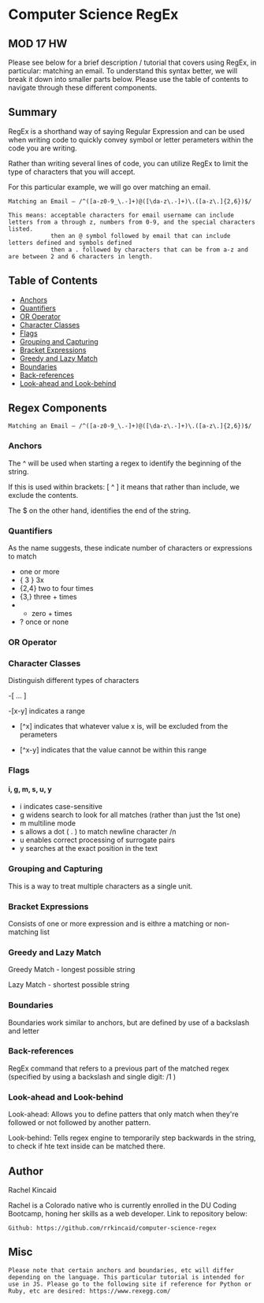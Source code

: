 # Computer Science RegEx

## MOD 17 HW

Please see below for a brief description / tutorial that covers using RegEx, in particular: matching an email. To understand this syntax better, we will break it down into smaller parts below. Please use the table of contents to navigate through these different components.

## Summary

RegEx is a shorthand way of saying Regular Expression and can be used when writing code to quickly convey symbol or letter perameters within the code you are writing.

Rather than writing several lines of code, you can utilize RegEx to limit the type of characters that you will accept.

For this particular example, we will go over matching an email.

    Matching an Email – /^([a-z0-9_\.-]+)@([\da-z\.-]+)\.([a-z\.]{2,6})$/

    This means: acceptable characters for email username can include letters from a through z, numbers from 0-9, and the special characters listed.
                then an @ symbol followed by email that can include letters defined and symbols defined
                then a . followed by characters that can be from a-z and are between 2 and 6 characters in length.

## Table of Contents

- [Anchors](#anchors)
- [Quantifiers](#quantifiers)
- [OR Operator](#or-operator)
- [Character Classes](#character-classes)
- [Flags](#flags)
- [Grouping and Capturing](#grouping-and-capturing)
- [Bracket Expressions](#bracket-expressions)
- [Greedy and Lazy Match](#greedy-and-lazy-match)
- [Boundaries](#boundaries)
- [Back-references](#back-references)
- [Look-ahead and Look-behind](#look-ahead-and-look-behind)

## Regex Components

    Matching an Email – /^([a-z0-9_\.-]+)@([\da-z\.-]+)\.([a-z\.]{2,6})$/

### Anchors

The ^ will be used when starting a regex to identify the beginning of the string.

If this is used within brackets: [ ^ ] it means that rather than include, we exclude the contents.

The $ on the other hand, identifies the end of the string.

### Quantifiers

As the name suggests, these indicate number of characters or expressions to match

- one or more
- { 3 }
  3x
- {2,4}
  two to four times
- {3,}
  three + times
- - zero + times
- ?
  once or none

### OR Operator

### Character Classes

Distinguish different types of characters

-[ … ]

-[x-y]
indicates a range

- [^x]
  indicates that whatever value x is, will be excluded from the perameters

- [^x-y]
  indicates that the value cannot be within this range

### Flags

#### i, g, m, s, u, y

- i
  indicates case-sensitive
- g
  widens search to look for all matches (rather than just the 1st one)
- m
  multiline mode
- s
  allows a dot ( . ) to match newline character /n
- u
  enables correct processing of surrogate pairs
- y
  searches at the exact position in the text

### Grouping and Capturing

This is a way to treat multiple characters as a single unit.

### Bracket Expressions

Consists of one or more expression and is eithre a matching or non-matching list

### Greedy and Lazy Match

Greedy Match - longest possible string

Lazy Match - shortest possible string

### Boundaries

Boundaries work similar to anchors, but are defined by use of a backslash and letter

### Back-references

RegEx command that refers to a previous part of the matched regex (specified by using a backslash and single digit: /1 )

### Look-ahead and Look-behind

Look-ahead:
Allows you to define patters that only match when they're followed or not followed by another pattern.

Look-behind:
Tells regex engine to temporarily step backwards in the string, to check if hte text inside can be matched there.

## Author

Rachel Kincaid

Rachel is a Colorado native who is currently enrolled in the DU Coding Bootcamp, honing her skills as a web developer. Link to repository below:

    Github: https://github.com/rrkincaid/computer-science-regex

## Misc

    Please note that certain anchors and boundaries, etc will differ depending on the language. This particular tutorial is intended for use in JS. Please go to the following site if reference for Python or Ruby, etc are desired: https://www.rexegg.com/

